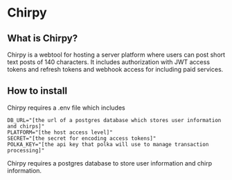 # Chirpy
## What is Chirpy?
Chirpy is a webtool for hosting a server platform where users can post short text posts of 140 characters. 
It includes authorization with JWT access tokens and refresh tokens and webhook access for including paid services.

## How to install
Chirpy requires a .env file which includes
```
DB_URL="[the url of a postgres database which stores user information and chirps]"
PLATFORM="[the host access level]"
SECRET="[the secret for encoding access tokens]"
POLKA_KEY="[the api key that polka will use to manage transaction processing]"
```
Chirpy requires a postgres database to store user information and chirp information.
